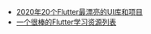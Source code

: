 * [2020年20个Flutter最漂亮的UI库和项目](https://www.jianshu.com/p/2200185df33d)
* [一个很棒的Flutter学习资源列表](https://www.devio.org/2018/09/09/awesome-flutter/)

